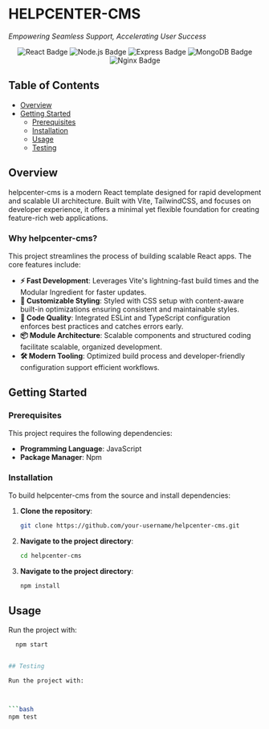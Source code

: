 # HELPCENTER-CMS

*Empowering Seamless Support, Accelerating User Success*

<p align="center">
  <img src="https://img.shields.io/badge/React-61DAFB?style=flat&logo=react&logoColor=black" alt="React Badge">
  <img src="https://img.shields.io/badge/Node.js-339933?style=flat&logo=node.js&logoColor=white" alt="Node.js Badge">
  <img src="https://img.shields.io/badge/Express-000000?style=flat&logo=express&logoColor=white" alt="Express Badge">
  <img src="https://img.shields.io/badge/MongoDB-47A248?style=flat&logo=mongodb&logoColor=white" alt="MongoDB Badge">
  <img src="https://img.shields.io/badge/Nginx-009639?style=flat&logo=nginx&logoColor=white" alt="Nginx Badge">
</p>

## Table of Contents

- [Overview](#overview)
- [Getting Started](#getting-started)
  - [Prerequisites](#prerequisites)
  - [Installation](#installation)
  - [Usage](#usage)
  - [Testing](#testing)

## Overview

helpcenter-cms is a modern React template designed for rapid development and scalable UI architecture. Built with Vite, TailwindCSS, and focuses on developer experience, it offers a minimal yet flexible foundation for creating feature-rich web applications.

### Why helpcenter-cms?

This project streamlines the process of building scalable React apps. The core features include:

- **⚡ Fast Development**: Leverages Vite's lightning-fast build times and the Modular Ingredient for faster updates.
- **🎨 Customizable Styling**: Styled with CSS setup with content-aware built-in optimizations ensuring consistent and maintainable styles.
- **🔧 Code Quality**: Integrated ESLint and TypeScript configuration enforces best practices and catches errors early.
- **📦 Module Architecture**: Scalable components and structured coding facilitate scalable, organized development.
- **🛠️ Modern Tooling**: Optimized build process and developer-friendly configuration support efficient workflows.

## Getting Started

### Prerequisites

This project requires the following dependencies:

- **Programming Language**: JavaScript
- **Package Manager**: Npm

### Installation

To build helpcenter-cms from the source and install dependencies:

1. **Clone the repository**:
   ```bash
   git clone https://github.com/your-username/helpcenter-cms.git

2. **Navigate to the project directory**:
    ```bash
    cd helpcenter-cms
    
3. **Navigate to the project directory**:
    ```bash
   npm install


## Usage

Run the project with:


  ```bash
    npm start


## Testing

Run the project with:



```bash
npm test
